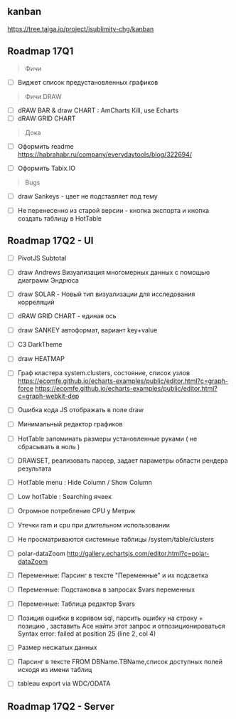 ## kanban

https://tree.taiga.io/project/isublimity-chg/kanban


## Roadmap 17Q1

> Фичи
- [ ]  Виджет список предустановленных графиков

> Фичи DRAW
- [ ]  dRAW BAR & draw CHART : AmCharts Кill, use Echarts
- [ ]  dRAW GRID CHART

> Дока
- [ ]  Оформить readme https://habrahabr.ru/company/everydaytools/blog/322694/
- [ ]  Оформить Tabix.IO



> Bugs
- [ ]  draw Sankeys - цвет не подставляет под тему
- [ ]  Не перенесенно из старой версии - кнопка экспорта и кнопка создать таблицу в HotTable


## Roadmap 17Q2 - UI
- [ ]  PivotJS Subtotal
- [ ]  draw Andrews  Визуализация многомерных данных с помощью диаграмм Эндрюса
- [ ]  draw SOLAR  - Новый тип визуализации для исследования корреляций
- [ ]  dRAW GRID CHART - единая ось
- [ ]  draw SANKEY автоформат, вариант key+value
- [ ]  С3 DarkTheme
- [ ]  draw HEATMAP
- [ ]  Граф кластера system.clusters, состояние, список узлов https://ecomfe.github.io/echarts-examples/public/editor.html?c=graph-force https://ecomfe.github.io/echarts-examples/public/editor.html?c=graph-webkit-dep
- [ ]  Ошибка кода JS отображать в поле draw
- [ ]  Минимальный редактор графиков
- [ ]  HotTable запоминать размеры установленные руками ( не сбрасывать в ноль )
- [ ]  DRAWSET, реализовать парсер, задает параметры области рендера результата
- [ ]  HotTable menu : Hide Column / Show Column
- [ ]  Low hotTable : Searching ячеек
- [ ]  Огромное потребление CPU у Метрик
- [ ]  Утечки ram и cpu при длительном использовании
- [ ]  Не просматриваются системные таблицы /system/table/clusters
- [ ]  polar-dataZoom http://gallery.echartsjs.com/editor.html?c=polar-dataZoom
- [ ]  Переменные: Парсинг в тексте "Переменные" и их подсветка
- [ ]  Переменные: Подстановка в запросах $vars переменных
- [ ]  Переменные: Таблица редактор $vars
- [ ]  Позиция ошибки в корявом sql, парсить ошибку на строку + позицию , заставить Ace найти этот запрос и отпозиционироваться Syntax error: failed at position 25 (line 2, col 4)
- [ ]  Размер несжатых данных
- [ ]  Парсинг в тексте FROM DBName.TBName,список доступных полей исходя из имени таблиц
- [ ] tableau export via WDC/ODATA


## Roadmap 17Q2 - Server
